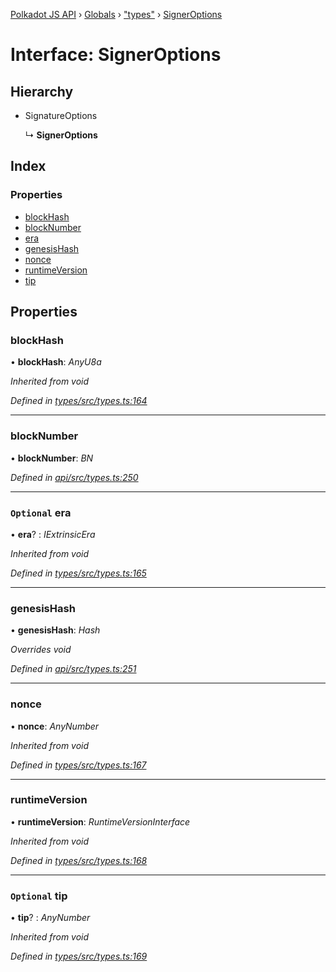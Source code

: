 [Polkadot JS API](../README.md) › [Globals](../globals.md) › ["types"](../modules/_types_.md) › [SignerOptions](_types_.signeroptions.md)

# Interface: SignerOptions

## Hierarchy

* SignatureOptions

  ↳ **SignerOptions**

## Index

### Properties

* [blockHash](_types_.signeroptions.md#blockhash)
* [blockNumber](_types_.signeroptions.md#blocknumber)
* [era](_types_.signeroptions.md#optional-era)
* [genesisHash](_types_.signeroptions.md#genesishash)
* [nonce](_types_.signeroptions.md#nonce)
* [runtimeVersion](_types_.signeroptions.md#runtimeversion)
* [tip](_types_.signeroptions.md#optional-tip)

## Properties

###  blockHash

• **blockHash**: *AnyU8a*

*Inherited from void*

*Defined in [types/src/types.ts:164](https://github.com/polkadot-js/api/blob/f77ae4d99f/packages/types/src/types.ts#L164)*

___

###  blockNumber

• **blockNumber**: *BN*

*Defined in [api/src/types.ts:250](https://github.com/polkadot-js/api/blob/f77ae4d99f/packages/api/src/types.ts#L250)*

___

### `Optional` era

• **era**? : *IExtrinsicEra*

*Inherited from void*

*Defined in [types/src/types.ts:165](https://github.com/polkadot-js/api/blob/f77ae4d99f/packages/types/src/types.ts#L165)*

___

###  genesisHash

• **genesisHash**: *Hash*

*Overrides void*

*Defined in [api/src/types.ts:251](https://github.com/polkadot-js/api/blob/f77ae4d99f/packages/api/src/types.ts#L251)*

___

###  nonce

• **nonce**: *AnyNumber*

*Inherited from void*

*Defined in [types/src/types.ts:167](https://github.com/polkadot-js/api/blob/f77ae4d99f/packages/types/src/types.ts#L167)*

___

###  runtimeVersion

• **runtimeVersion**: *RuntimeVersionInterface*

*Inherited from void*

*Defined in [types/src/types.ts:168](https://github.com/polkadot-js/api/blob/f77ae4d99f/packages/types/src/types.ts#L168)*

___

### `Optional` tip

• **tip**? : *AnyNumber*

*Inherited from void*

*Defined in [types/src/types.ts:169](https://github.com/polkadot-js/api/blob/f77ae4d99f/packages/types/src/types.ts#L169)*
